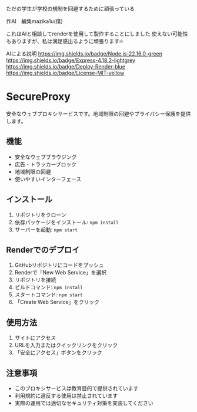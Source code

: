 ただの学生が学校の規制を回避するために頑張っている

作AI　編集mazika1u(僕)

これはAIと相談してrenderを使用して製作することにしました
使えない可能性もありますが、私は満足感出るように頑張ります🔥

AIによる説明
https://img.shields.io/badge/Node.js-22.16.0-green
https://img.shields.io/badge/Express-4.18.2-lightgrey
https://img.shields.io/badge/Deploy-Render-blue
https://img.shields.io/badge/License-MIT-yellow
# SecureProxy

安全なウェブプロキシサービスです。地域制限の回避やプライバシー保護を提供します。

## 機能

- 安全なウェブブラウジング
- 広告・トラッカーブロック
- 地域制限の回避
- 使いやすいインターフェース

## インストール

1. リポジトリをクローン
2. 依存パッケージをインストール: `npm install`
3. サーバーを起動: `npm start`

## Renderでのデプロイ

1. GitHubリポジトリにコードをプッシュ
2. Renderで「New Web Service」を選択
3. リポジトリを接続
4. ビルドコマンド: `npm install`
5. スタートコマンド: `npm start`
6. 「Create Web Service」をクリック

## 使用方法

1. サイトにアクセス
2. URLを入力またはクイックリンクをクリック
3. 「安全にアクセス」ボタンをクリック

## 注意事項

- このプロキシサービスは教育目的で提供されています
- 利用規約に違反する使用は禁止されています
- 実際の運用では適切なセキュリティ対策を実装してください
